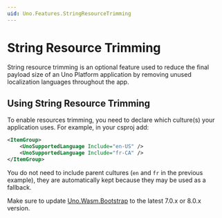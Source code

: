 ```yaml
---
uid: Uno.Features.StringResourceTrimming
---
```


# String Resource Trimming

String resource trimming is an optional feature used to reduce the final payload size of an Uno Platform application by removing unused localization languages throughout the app.

## Using String Resource Trimming

To enable resources trimming, you need to declare which culture(s) your application uses. For example, in your csproj add:

```xml
<ItemGroup>
    <UnoSupportedLanguage Include="en-US" />
    <UnoSupportedLanguage Include="fr-CA" />
</ItemGroup>
```

You do not need to include parent cultures (`en` and `fr` in the previous example), they are automatically kept because they may be used as a fallback.

Make sure to update [Uno.Wasm.Bootstrap](https://www.nuget.org/packages/Uno.Wasm.Bootstrap) to the latest 7.0.x or 8.0.x version.
